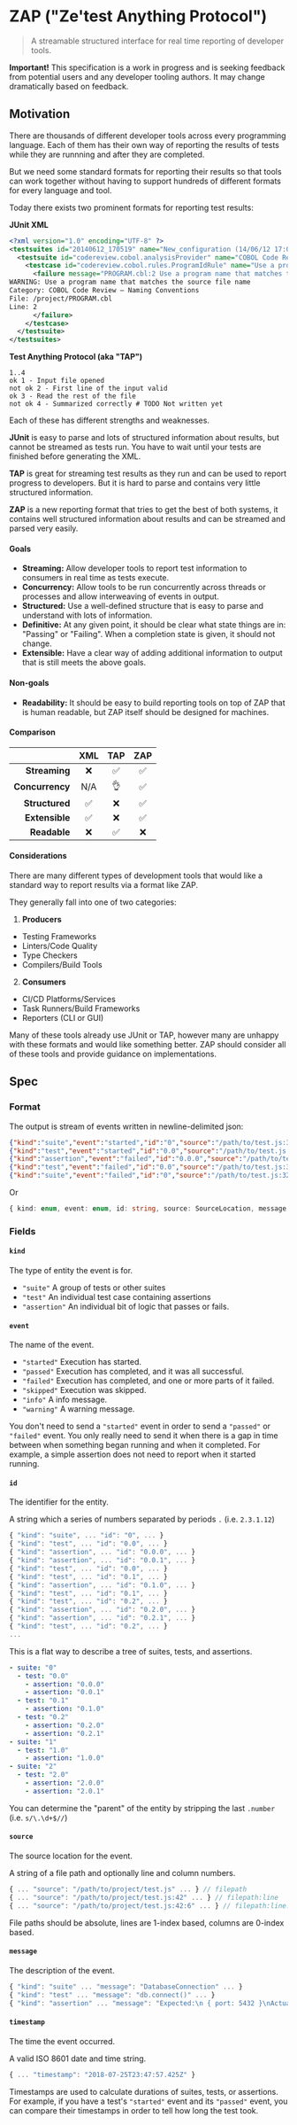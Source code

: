 # ZAP ("Ze'test Anything Protocol")

> A streamable structured interface for real time reporting of developer tools.

**Important!** This specification is a work in progress and is seeking feedback
from potential users and any developer tooling authors. It may change
dramatically based on feedback.

## Motivation

There are thousands of different developer tools across every programming
language. Each of them has their own way of reporting the results of tests
while they are runnning and after they are completed.

But we need some standard formats for reporting their results so that tools can
work together without having to support hundreds of different formats for every
language and tool.

Today there exists two prominent formats for reporting test results:

**JUnit XML**

```xml
<?xml version="1.0" encoding="UTF-8" ?>
<testsuites id="20140612_170519" name="New_configuration (14/06/12 17:05:19)" tests="225" failures="1262" time="0.001">
  <testsuite id="codereview.cobol.analysisProvider" name="COBOL Code Review" tests="45" failures="17" time="0.001">
    <testcase id="codereview.cobol.rules.ProgramIdRule" name="Use a program name that matches the source file name" time="0.001">
      <failure message="PROGRAM.cbl:2 Use a program name that matches the source file name" type="WARNING">
WARNING: Use a program name that matches the source file name
Category: COBOL Code Review – Naming Conventions
File: /project/PROGRAM.cbl
Line: 2
      </failure>
    </testcase>
  </testsuite>
</testsuites>
```

**Test Anything Protocol (aka "TAP")**

```tap
1..4
ok 1 - Input file opened
not ok 2 - First line of the input valid
ok 3 - Read the rest of the file
not ok 4 - Summarized correctly # TODO Not written yet
```

Each of these has different strengths and weaknesses.

**JUnit** is easy to parse and lots of structured information about results, but
cannot be streamed as tests run. You have to wait until your tests are finished
before generating the XML.

**TAP** is great for streaming test results as they run and can be used to
report progress to developers. But it is hard to parse and contains very little
structured information.

**ZAP** is a new reporting format that tries to get the best of both systems, it
contains well structured information about results and can be streamed and
parsed very easily.

#### Goals

- **Streaming:** Allow developer tools to report test information to consumers
  in real time as tests execute.
- **Concurrency:** Allow tools to be run concurrently across threads or
  processes and allow interweaving of events in output.
- **Structured:** Use a well-defined structure that is easy to parse and
  understand with lots of information.
- **Definitive:** At any given point, it should be clear what state things are
  in: "Passing" or "Failing". When a completion state is given, it should not
  change.
- **Extensible:** Have a clear way of adding additional information to output
  that is still meets the above goals.

#### Non-goals

- **Readability:** It should be easy to build reporting tools on top of ZAP
  that is human readable, but ZAP itself should be designed for machines.

#### Comparison

|                 | XML | TAP | ZAP |
| ---------------:|:---:|:---:|:---:|
| **Streaming**   |  ❌  |  ✅  |  ✅  |
| **Concurrency** | N/A |  👌  |  ✅  |
| **Structured**  |  ✅  |  ❌  |  ✅  |
| **Extensible**  |  ✅  |  ❌  |  ✅  |
| **Readable**    |  ❌  |  ✅  |  ❌  |

#### Considerations

There are many different types of development tools that would like a standard
way to report results via a format like ZAP.

They generally fall into one of two categories:

1. **Producers**
  - Testing Frameworks
  - Linters/Code Quality
  - Type Checkers
  - Compilers/Build Tools
2. **Consumers**
  - CI/CD Platforms/Services
  - Task Runners/Build Frameworks
  - Reporters (CLI or GUI)

Many of these tools already use JUnit or TAP, however many are unhappy with
these formats and would like something better. ZAP should consider all of these
tools and provide guidance on implementations.

## Spec

### Format

The output is stream of events written in newline-delimited json:

```json
{"kind":"suite","event":"started","id":"0","source":"/path/to/test.js:32:4","message":"DatabaseConnection","timestamp":"2018-07-25T23:47:57.133Z"}
{"kind":"test","event":"started","id":"0.0","source":"/path/to/test.js:36:6","message":"db.connect()","timestamp":"2018-07-25T23:47:57.425Z"}
{"kind":"assertion","event":"failed","id":"0.0.0","source":"/path/to/test.js:42:6","message":"Expected:\n { port: 5432 }\nActual:\n  { port: 8000 }","timestamp":"2018-07-25T23:47:58.102Z"}
{"kind":"test","event":"failed","id":"0.0","source":"/path/to/test.js:36:6","message":"db.connect()","timestamp":"2018-07-25T23:47:58.175Z"}
{"kind":"suite","event":"failed","id":"0","source":"/path/to/test.js:32:4","message":"DatabaseConnection","timestamp":"2018-07-25T23:47:58.201Z"}
```

Or

```ts
{ kind: enum, event: enum, id: string, source: SourceLocation, message: string, timestamp: DateTime }
```

### Fields

#### `kind`

The type of entity the event is for.

- `"suite"` A group of tests or other suites
- `"test"` An individual test case containing assertions
- `"assertion"` An individual bit of logic that passes or fails.

#### `event`

The name of the event.

- `"started"` Execution has started.
- `"passed"` Execution has completed, and it was all successful.
- `"failed"` Execution has completed, and one or more parts of it failed.
- `"skipped"` Execution was skipped.
- `"info"` A info message.
- `"warning"` A warning message.

You don't need to send a `"started"` event in order to send a `"passed"` or
`"failed"` event. You only really need to send it when there is a gap in time
between when something began running and when it completed. For example, a
simple assertion does not need to report when it started running.

#### `id`

The identifier for the entity.

A string which a series of numbers separated by periods `.` (i.e. `2.3.1.12`)

```js
{ "kind": "suite", ... "id": "0", ... }
{ "kind": "test", ... "id": "0.0", ... }
{ "kind": "assertion", ... "id": "0.0.0", ... }
{ "kind": "assertion", ... "id": "0.0.1", ... }
{ "kind": "test", ... "id": "0.0", ... }
{ "kind": "test", ... "id": "0.1", ... }
{ "kind": "assertion", ... "id": "0.1.0", ... }
{ "kind": "test", ... "id": "0.1", ... }
{ "kind": "test", ... "id": "0.2", ... }
{ "kind": "assertion", ... "id": "0.2.0", ... }
{ "kind": "assertion", ... "id": "0.2.1", ... }
{ "kind": "test", ... "id": "0.2", ... }
...
```

This is a flat way to describe a tree of suites, tests, and assertions.

```yaml
- suite: "0"
  - test: "0.0"
    - assertion: "0.0.0"
    - assertion: "0.0.1"
  - test: "0.1"
    - assertion: "0.1.0"
  - test: "0.2"
    - assertion: "0.2.0"
    - assertion: "0.2.1"
- suite: "1"
  - test: "1.0"
    - assertion: "1.0.0"
- suite: "2"
  - test: "2.0"
    - assertion: "2.0.0"
    - assertion: "2.0.1"
```

You can determine the "parent" of the entity by stripping the last `.number`
(i.e. `s/\.\d+$//`)

#### `source`

The source location for the event.

A string of a file path and optionally line and column numbers.

```js
{ ... "source": "/path/to/project/test.js" ... } // filepath
{ ... "source": "/path/to/project/test.js:42" ... } // filepath:line
{ ... "source": "/path/to/project/test.js:42:6" ... } // filepath:line:column
```

File paths should be absolute, lines are 1-index based, columns are 0-index
based.

#### `message`

The description of the event.

```js
{ "kind": "suite" ... "message": "DatabaseConnection" ... }
{ "kind": "test" ... "message": "db.connect()" ... }
{ "kind": "assertion" ... "message": "Expected:\n { port: 5432 }\nActual:\n  { port: 8000 }" ... }
```

#### `timestamp`

The time the event occurred.

A valid ISO 8601 date and time string.

```js
{ ... "timestamp": "2018-07-25T23:47:57.425Z" }
```

Timestamps are used to calculate durations of suites, tests, or assertions. For
example, if you have a test's `"started"` event and its `"passed"` event, you
can compare their timestamps in order to tell how long the test took.
